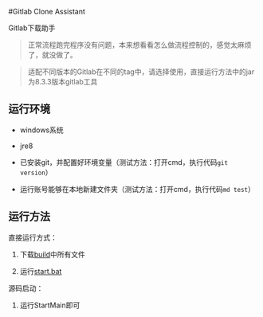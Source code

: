 #Gitlab Clone Assistant

Gitlab下载助手

> 正常流程跑完程序没有问题，本来想看看怎么做流程控制的，感觉太麻烦了，就没做了。


> 适配不同版本的Gitlab在不同的tag中，请选择使用，直接运行方法中的jar为8.3.3版本gitlab工具


## 运行环境

* windows系统

* jre8

* 已安装git，并配置好环境变量（测试方法：打开cmd，执行代码```git version```）

* 运行账号能够在本地新建文件夹（测试方法：打开cmd，执行代码```md test```）


## 运行方法

直接运行方式：

1. 下载[build](./build)中所有文件

2. 运行[start.bat](./build/start.bat)


源码启动：

1. 运行StartMain即可
